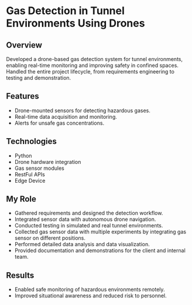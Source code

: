# Gas Detection in Tunnel Environments Using Drones

## Overview
Developed a drone-based gas detection system for tunnel environments, enabling real-time monitoring and improving safety in confined spaces.  
Handled the entire project lifecycle, from requirements engineering to testing and demonstration.

## Features
- Drone-mounted sensors for detecting hazardous gases.  
- Real-time data acquisition and monitoring.  
- Alerts for unsafe gas concentrations.  

## Technologies
- Python   
- Drone hardware integration  
- Gas sensor modules
- RestFul APIs
- Edge Device

## My Role
- Gathered requirements and designed the detection workflow.  
- Integrated sensor data with autonomous drone navigation.  
- Conducted testing in simulated and real tunnel environments.
- Collected gas sensor data with multiple experiments by integrating gas sensor on different positions.
- Performed detailed data analysis and data visualization.
- Provided documentation and demonstrations for the client and internal team.  

## Results
- Enabled safe monitoring of hazardous environments remotely.  
- Improved situational awareness and reduced risk to personnel.
